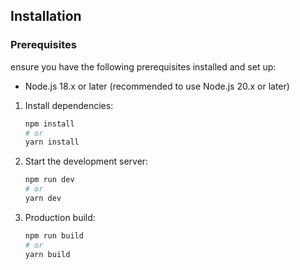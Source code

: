 ## Installation

### Prerequisites

ensure you have the following prerequisites installed and set up:

- Node.js 18.x or later (recommended to use Node.js 20.x or later)

1. Install dependencies:

   ```bash
   npm install
   # or
   yarn install
   ```

2. Start the development server:

   ```bash
   npm run dev
   # or
   yarn dev
   ```

3. Production build:
   ```bash
   npm run build
   # or
   yarn build
   ```
